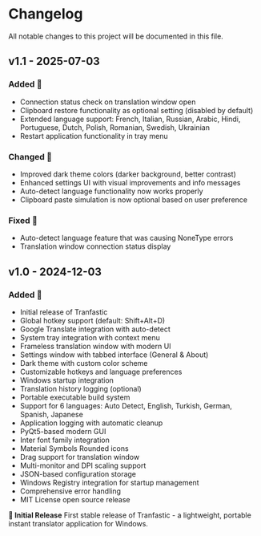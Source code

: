 # Changelog

All notable changes to this project will be documented in this file.

## v1.1 - 2025-07-03

### Added 🎉

- Connection status check on translation window open
- Clipboard restore functionality as optional setting (disabled by default)
- Extended language support: French, Italian, Russian, Arabic, Hindi, Portuguese, Dutch, Polish, Romanian, Swedish, Ukrainian
- Restart application functionality in tray menu

### Changed 🔄

- Improved dark theme colors (darker background, better contrast)
- Enhanced settings UI with visual improvements and info messages
- Auto-detect language functionality now works properly
- Clipboard paste simulation is now optional based on user preference

### Fixed 🐛

- Auto-detect language feature that was causing NoneType errors
- Translation window connection status display

## v1.0 - 2024-12-03

### Added 🎉

- Initial release of Tranfastic
- Global hotkey support (default: Shift+Alt+D)
- Google Translate integration with auto-detect
- System tray integration with context menu
- Frameless translation window with modern UI
- Settings window with tabbed interface (General & About)
- Dark theme with custom color scheme
- Customizable hotkeys and language preferences
- Windows startup integration
- Translation history logging (optional)
- Portable executable build system
- Support for 6 languages: Auto Detect, English, Turkish, German, Spanish, Japanese
- Application logging with automatic cleanup
- PyQt5-based modern GUI
- Inter font family integration
- Material Symbols Rounded icons
- Drag support for translation window
- Multi-monitor and DPI scaling support
- JSON-based configuration storage
- Windows Registry integration for startup management
- Comprehensive error handling
- MIT License open source release

**🎉 Initial Release** First stable release of Tranfastic - a lightweight, portable instant translator application for Windows.
